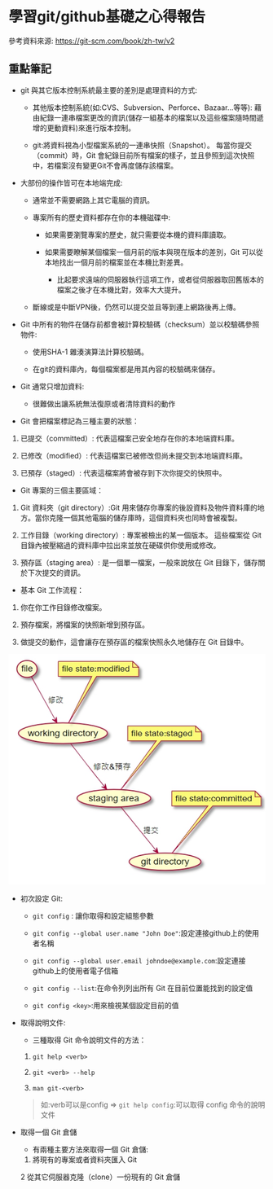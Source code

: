 # 學習git/github基礎之心得報告

參考資料來源:
https://git-scm.com/book/zh-tw/v2

## 重點筆記

* git 與其它版本控制系統最主要的差別是處理資料的方式:

  * 其他版本控制系統(如:CVS、Subversion、Perforce、Bazaar…等等): 藉由紀錄一連串檔案更改的資訊(儲存一組基本的檔案以及這些檔案隨時間遞增的更動資料)來進行版本控制。
  
  * git:將資料視為小型檔案系統的一連串快照（Snapshot）。 每當你提交（commit）時，Git 會紀錄目前所有檔案的樣子，並且參照到這次快照中，若檔案沒有變更Git不會再度儲存該檔案。
  
* 大部份的操作皆可在本地端完成:

  * 通常並不需要網路上其它電腦的資訊。
  
  * 專案所有的歷史資料都存在你的本機磁碟中:
  
      * 如果需要瀏覽專案的歷史，就只需要從本機的資料庫讀取。
  
      * 如果需要瞭解某個檔案一個月前的版本與現在版本的差別，Git 可以從本地找出一個月前的檔案並在本機比對差異。
      
          * 比起要求遠端的伺服器執行這項工作，或者從伺服器取回舊版本的檔案之後才在本機比對，效率大大提升。
  
  * 斷線或是中斷VPN後，仍然可以提交並且等到連上網路後再上傳。
  
* Git 中所有的物件在儲存前都會被計算校驗碼（checksum）並以校驗碼參照物件:

  * 使用SHA-1 雜湊演算法計算校驗碼。
  
  * 在git的資料庫內，每個檔案都是用其內容的校驗碼來儲存。
  
* Git 通常只增加資料:

  * 很難做出讓系統無法復原或者清除資料的動作
  
* Git 會把檔案標記為三種主要的狀態：

 1. 已提交（committed）: 代表這檔案己安全地存在你的本地端資料庫。
 
 2. 已修改（modified）: 代表這檔案已被修改但尚未提交到本地端資料庫。 
 
 3. 已預存（staged）: 代表這檔案將會被存到下次你提交的快照中。

* Git 專案的三個主要區域：

1. Git 資料夾（git directory）:Git 用來儲存你專案的後設資料及物件資料庫的地方。當你克隆一個其他電腦的儲存庫時，這個資料夾也同時會被複製。

2. 工作目錄（working directory）: 專案被檢出的某一個版本。 這些檔案從 Git 目錄內被壓縮過的資料庫中拉出來並放在硬碟供你使用或修改。

3. 預存區（staging area）: 是一個單一檔案，一般來說放在 Git 目錄下，儲存關於下次提交的資訊。 

* 基本 Git 工作流程：

1. 你在你工作目錄修改檔案。

2. 預存檔案，將檔案的快照新增到預存區。

3. 做提交的動作，這會讓存在預存區的檔案快照永久地儲存在 Git 目錄中。

![](https://github.com/ayd0122344/se109a/blob/master/homework/img/file_state.jpg)
  
* 初次設定 Git:

   * `git config` : 讓你取得和設定組態參數
 
   * `git config --global user.name "John Doe"`:設定連接github上的使用者名稱
 
   * `git config --global user.email johndoe@example.com`:設定連接github上的使用者電子信箱
 
   * `git config --list`:在命令列列出所有 Git 在目前位置能找到的設定值
 
   * `git config <key>`:用來檢視某個設定<key>目前的值
 
* 取得說明文件:

   * 三種取得 Git 命令說明文件的方法：

   1. `git help <verb>`
 
   2. `git <verb> --help`
 
   3. `man git-<verb>`

  > 如:verb可以是config => `git help config`:可以取得 config 命令的說明文件

* 取得一個 Git 倉儲

   * 有兩種主要方法來取得一個 Git 倉儲:
 
   1. 將現有的專案或者資料夾匯入 Git
 
   2 從其它伺服器克隆（clone）一份現有的 Git 倉儲
